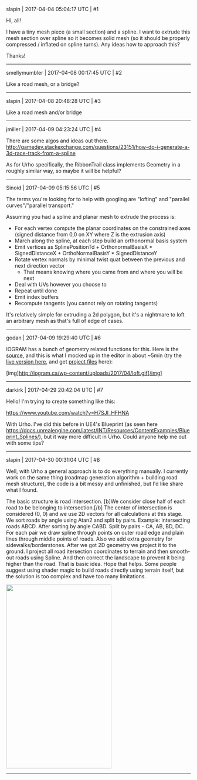 slapin | 2017-04-04 05:04:17 UTC | #1

Hi, all!

I have a tiny mesh piece (a small section) and a spline.
I want to extrude this mesh section over spline so it becomes solid mesh (so it should be
properly compressed / inflated on spline turns).
Any ideas how to approach this?

Thanks!

-------------------------

smellymumbler | 2017-04-08 00:17:45 UTC | #2

Like a road mesh, or a bridge?

-------------------------

slapin | 2017-04-08 20:48:28 UTC | #3

Like a road mesh and/or bridge

-------------------------

jmiller | 2017-04-09 04:23:24 UTC | #4

There are some algos and ideas out there.
http://gamedev.stackexchange.com/questions/23151/how-do-i-generate-a-3d-race-track-from-a-spline

As for Urho specifically, the RibbonTrail class implements Geometry in a roughly similar way, so maybe it will be helpful?

-------------------------

Sinoid | 2017-04-09 05:15:56 UTC | #5

The terms you're looking for to help with googling are "lofting" and "parallel curves"/"parallel transport."

Assuming you had a spline and planar mesh to extrude the process is:

- For each vertex compute the planar coordinates on the constrained axes (signed distance from 0,0 on XY where Z is the extrusion axis)
- March along the spline, at each step build an orthonormal basis system
- Emit vertices as SplinePositionTd + OrthonormalBasisX * SignedDistanceX + OrthoNormalBasisY * SignedDistanceY
- Rotate vertex normals by minimal twist quat between the previous and next direction vector
    - That means knowing where you came from and where you will be next
- Deal with UVs however you choose to
- Repeat until done
- Emit index buffers
- Recompute tangents (you cannot rely on rotating tangents)

It's relatively simple for extruding a 2d polygon, but it's a nightmare to loft an arbitrary mesh as that's full of edge of cases.

-------------------------

godan | 2017-04-09 19:29:40 UTC | #6

IOGRAM has a bunch of geometry related functions for this. Here is the [source](https://github.com/MeshGeometry/IogramSource/blob/master/Geometry/Geomlib_PolylineLoft.cpp), and this is what I mocked up in the editor in about ~5min (try the [live version here](https://dl.dropboxusercontent.com/u/69779082/IogramDemos/Loft/Loft/IogramPlayer.html), and get [project files](https://www.dropbox.com/sh/357tf0cpus559ht/AACbpaEJmMGLZ7556A0VQ8SDa?dl=0) here):

[img]http://iogram.ca/wp-content/uploads/2017/04/loft.gif[/img]

-------------------------

darkirk | 2017-04-29 20:42:04 UTC | #7

Hello! I'm trying to create something like this: 

https://www.youtube.com/watch?v=H7SJI_HFHNA

With Urho. I've did this before in UE4's Blueprint (as seen here https://docs.unrealengine.com/latest/INT/Resources/ContentExamples/Blueprint_Splines/), but it way more difficult in Urho. Could anyone help me out with some tips?

-------------------------

slapin | 2017-04-30 00:31:04 UTC | #8

Well, with Urho a general approach is to do everything manually.
I currently work on the same thing (roadmap generation algorithm + building road mesh structure),
the code is a bit messy and unfinished, but I'd like share what I found.

The basic structure is road intersection. [b]We consider close half of each road to be belonging to intersection.[/b] The center of intersection is considered (0, 0) and we use 2D vectors for all calculations at this stage. We sort roads by angle using Atan2 and split by pairs.
Example: intersecting roads ABCD. After sorting by angle CABD. Split by pairs - CA, AB, BD, DC.
For each pair we draw spline through points on outer road edge and plain lines through middle
points of roads. Also we add extra geometry for sidewalks/borderstones.
After we got 2D geometry we project it to the ground. I project all road itersection coordinates to
terrain and then smooth-out roads using Spline. And then correct the landscape to prevent it being
higher than the road. That is basic idea. Hope that helps.
Some people suggest using shader magic to build roads directly using terrain itself, but the solution is too complex and have too many limitations.

<img src="//cdck-file-uploads-global.s3.dualstack.us-west-2.amazonaws.com/standard17/uploads/urho3d/original/1X/781750ca33129aa2901d5e914876295ade0c6e54.png" width="287" height="500">

-------------------------

